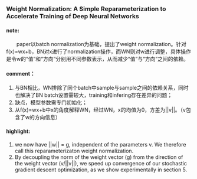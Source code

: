 ### Weight Normalization: A Simple Reparameterization to Accelerate Training of Deep Neural Networks

#### note:
&emsp;&emsp;paper以batch normalization为基础，提出了weight normalization。针对f(x)=wx+b，BN对x进行了normalization操作，而WN则对w进行调整，具体操作是令w的“值”和“方向”分别用不同参数表示，从而减少“值”与“方向”之间的依赖。

#### comment：
1. 与BN相比，WN排除了同个batch中sample与sample之间的依赖关系，同时也解决了BN batch设置需较大，training和infering存在差异的问题；
2. 缺点，模型参数需专门初始化；
3. 从f(x)=wx+b中x的角度解释WN，经过WN，x的均值为0，方差为||v||。（v包含了w的方向信息）

#### highlight:
1. we now have ||w|| = g, independent of the parameters v. We therefore call this reparameterizaton weight normalization.
2. By decoupling the norm of the weight vector (g) from the direction of the weight vector (v/||v||), we speed up convergence of our stochastic gradient descent optimization, as we show experimentally in section 5.
